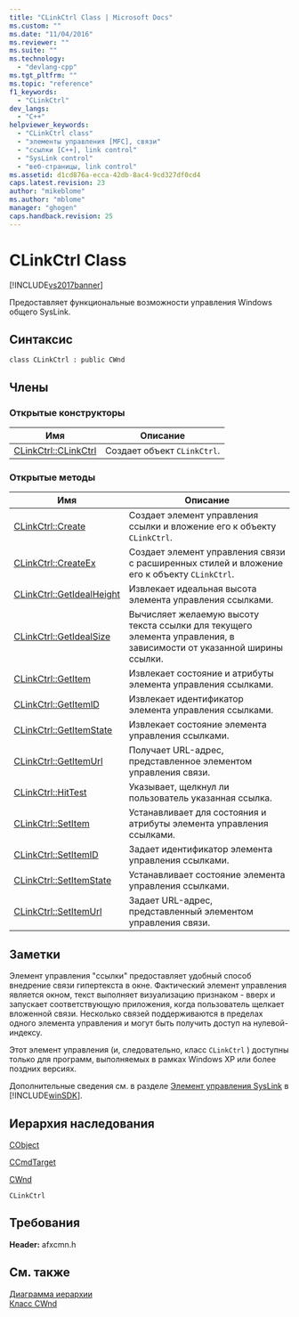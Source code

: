 ```yaml
---
title: "CLinkCtrl Class | Microsoft Docs"
ms.custom: ""
ms.date: "11/04/2016"
ms.reviewer: ""
ms.suite: ""
ms.technology: 
  - "devlang-cpp"
ms.tgt_pltfrm: ""
ms.topic: "reference"
f1_keywords: 
  - "CLinkCtrl"
dev_langs: 
  - "C++"
helpviewer_keywords: 
  - "CLinkCtrl class"
  - "элементы управления [MFC], связи"
  - "ссылки [C++], link control"
  - "SysLink control"
  - "веб-страницы, link control"
ms.assetid: d1cd876a-ecca-42db-8ac4-9cd327df0cd4
caps.latest.revision: 23
author: "mikeblome"
ms.author: "mblome"
manager: "ghogen"
caps.handback.revision: 25
---
```

# CLinkCtrl Class
[!INCLUDE[vs2017banner](../../assembler/inline/includes/vs2017banner.md)]

Предоставляет функциональные возможности управления Windows общего SysLink.  
  
## Синтаксис  
  
```  
class CLinkCtrl : public CWnd  
```  
  
## Члены  
  
### Открытые конструкторы  
  
|Имя|Описание|  
|---------|--------------|  
|[CLinkCtrl::CLinkCtrl](../Topic/CLinkCtrl::CLinkCtrl.md)|Создает объект `CLinkCtrl`.|  
  
### Открытые методы  
  
|Имя|Описание|  
|---------|--------------|  
|[CLinkCtrl::Create](../Topic/CLinkCtrl::Create.md)|Создает элемент управления ссылки и вложение его к объекту `CLinkCtrl`.|  
|[CLinkCtrl::CreateEx](../Topic/CLinkCtrl::CreateEx.md)|Создает элемент управления связи с расширенных стилей и вложение его к объекту `CLinkCtrl`.|  
|[CLinkCtrl::GetIdealHeight](../Topic/CLinkCtrl::GetIdealHeight.md)|Извлекает идеальная высота элемента управления ссылками.|  
|[CLinkCtrl::GetIdealSize](../Topic/CLinkCtrl::GetIdealSize.md)|Вычисляет желаемую высоту текста ссылки для текущего элемента управления, в зависимости от указанной ширины ссылки.|  
|[CLinkCtrl::GetItem](../Topic/CLinkCtrl::GetItem.md)|Извлекает состояние и атрибуты элемента управления ссылками.|  
|[CLinkCtrl::GetItemID](../Topic/CLinkCtrl::GetItemID.md)|Извлекает идентификатор элемента управления ссылками.|  
|[CLinkCtrl::GetItemState](../Topic/CLinkCtrl::GetItemState.md)|Извлекает состояние элемента управления ссылками.|  
|[CLinkCtrl::GetItemUrl](../Topic/CLinkCtrl::GetItemUrl.md)|Получает URL\-адрес, представленное элементом управления связи.|  
|[CLinkCtrl::HitTest](../Topic/CLinkCtrl::HitTest.md)|Указывает, щелкнул ли пользователь указанная ссылка.|  
|[CLinkCtrl::SetItem](../Topic/CLinkCtrl::SetItem.md)|Устанавливает для состояния и атрибуты элемента управления ссылками.|  
|[CLinkCtrl::SetItemID](../Topic/CLinkCtrl::SetItemID.md)|Задает идентификатор элемента управления ссылками.|  
|[CLinkCtrl::SetItemState](../Topic/CLinkCtrl::SetItemState.md)|Устанавливает состояние элемента управления ссылками.|  
|[CLinkCtrl::SetItemUrl](../Topic/CLinkCtrl::SetItemUrl.md)|Задает URL\-адрес, представленный элементом управления связи.|  
  
## Заметки  
 Элемент управления "ссылки" предоставляет удобный способ внедрение связи гипертекста в окне.  Фактический элемент управления является окном, текст выполняет визуализацию признаком \- вверх и запускает соответствующую приложения, когда пользователь щелкает вложенной связи.  Несколько связей поддерживаются в пределах одного элемента управления и могут быть получить доступ на нулевой\- индексу.  
  
 Этот элемент управления \(и, следовательно, класс `CLinkCtrl` \) доступны только для программ, выполняемых в рамках Windows XP или более поздних версиях.  
  
 Дополнительные сведения см. в разделе [Элемент управления SysLink](http://msdn.microsoft.com/library/windows/desktop/bb760706) в [!INCLUDE[winSDK](../../atl/includes/winsdk_md.md)].  
  
## Иерархия наследования  
 [CObject](../Topic/CObject%20Class.md)  
  
 [CCmdTarget](../Topic/CCmdTarget%20Class.md)  
  
 [CWnd](../Topic/CWnd%20Class.md)  
  
 `CLinkCtrl`  
  
## Требования  
 **Header:** afxcmn.h  
  
## См. также  
 [Диаграмма иерархии](../../mfc/hierarchy-chart.md)   
 [Класс CWnd](../Topic/CWnd%20Class.md)